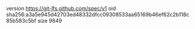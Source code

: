version https://git-lfs.github.com/spec/v1
oid sha256:a3a5e945d42703ed48332dfcc09308533aa65169b46ef62c2b118c85b583c5bf
size 9849
